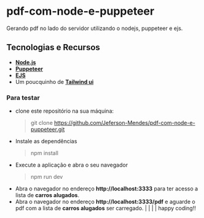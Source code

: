 # pdf-com-node-e-puppeteer
Gerando pdf no lado do servidor utilizando o nodejs, puppeteer e ejs.


## Tecnologias e Recursos

-  [**Node.js**](https://nodejs.org/en/)
- [**Puppeteer**](https://pptr.dev)
- [**EJS**](https://ejs.co)
- Um poucquinho de [**Tailwind ui**](https://tailwindui.com)


### Para testar
- clone este repositório na sua máquina:
	> git clone https://github.com/Jeferson-Mendes/pdf-com-node-e-puppeteer.git
- Instale as dependências
	> npm install
- Execute a aplicação e abra o seu navegador
	> npm run dev
- Abra o navegador no endereço **http://localhost:3333**  para ter acesso a lista de **carros alugados**.
- Abra o navegador no endereço **http://localhost:3333/pdf** e aguarde o pdf com a lista de **carros alugados** ser carregado.
|
|
|
|
happy coding!! 
